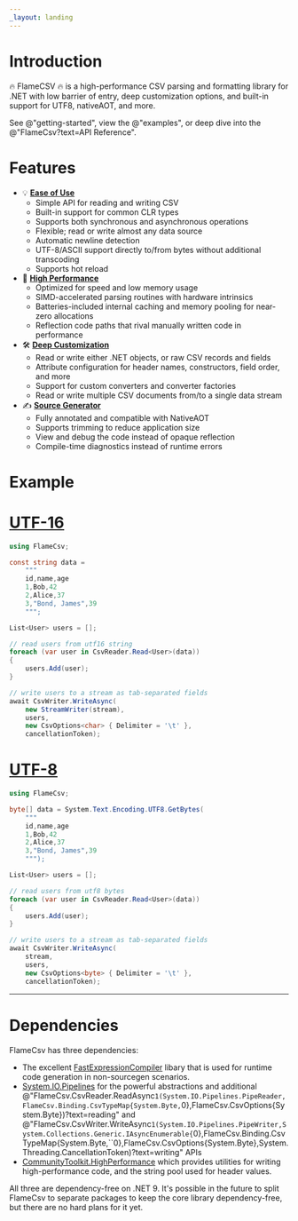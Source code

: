 ```yaml
---
_layout: landing
---
```


# Introduction

🔥 FlameCSV 🔥 is a high-performance CSV parsing and formatting library for .NET with low barrier of entry, deep customization options, and built-in support for UTF8, nativeAOT, and more.

See @"getting-started", view the @"examples", or deep dive into the @"FlameCsv?text=API Reference".

# Features

- 💡 **[Ease of Use](docs/examples.md)**
  - Simple API for reading and writing CSV
  - Built-in support for common CLR types
  - Supports both synchronous and asynchronous operations
  - Flexible; read or write almost any data source
  - Automatic newline detection
  - UTF-8/ASCII support directly to/from bytes without additional transcoding
  - Supports hot reload
- 🚀 **[High Performance](docs/architecture.md)**
  - Optimized for speed and low memory usage
  - SIMD-accelerated parsing routines with hardware intrinsics
  - Batteries-included internal caching and memory pooling for near-zero allocations
  - Reflection code paths that rival manually written code in performance
- 🛠️ **[Deep Customization](docs/configuration.md)**
  - Read or write either .NET objects, or raw CSV records and fields
  - Attribute configuration for header names, constructors, field order, and more
  - Support for custom converters and converter factories
  - Read or write multiple CSV documents from/to a single data stream
- ✍️ **[Source Generator](docs/source-generator.md)**
  - Fully annotated and compatible with NativeAOT
  - Supports trimming to reduce application size
  - View and debug the code instead of opaque reflection
  - Compile-time diagnostics instead of runtime errors

# Example

# [UTF-16](#tab/utf16)
```cs
using FlameCsv;

const string data =
    """
    id,name,age
    1,Bob,42
    2,Alice,37
    3,"Bond, James",39
    """;

List<User> users = [];

// read users from utf16 string
foreach (var user in CsvReader.Read<User>(data))
{
    users.Add(user);
}

// write users to a stream as tab-separated fields
await CsvWriter.WriteAsync(
    new StreamWriter(stream),
    users,
    new CsvOptions<char> { Delimiter = '\t' },
    cancellationToken);
```

# [UTF-8](#tab/utf8)
```cs
using FlameCsv;

byte[] data = System.Text.Encoding.UTF8.GetBytes(
    """
    id,name,age
    1,Bob,42
    2,Alice,37
    3,"Bond, James",39
    """);

List<User> users = [];

// read users from utf8 bytes
foreach (var user in CsvReader.Read<User>(data))
{
    users.Add(user);
}

// write users to a stream as tab-separated fields
await CsvWriter.WriteAsync(
    stream,
    users,
    new CsvOptions<byte> { Delimiter = '\t' },
    cancellationToken);
```
---

# Dependencies

FlameCsv has three dependencies:
 - The excellent [FastExpressionCompiler](https://github.com/dadhi/FastExpressionCompiler) libary that is used for runtime code generation in non-sourcegen scenarios.
 - [System.IO.Pipelines](https://www.nuget.org/packages/system.io.pipelines/) for the powerful abstractions and additional @"FlameCsv.CsvReader.ReadAsync``1(System.IO.Pipelines.PipeReader,FlameCsv.Binding.CsvTypeMap{System.Byte,``0},FlameCsv.CsvOptions{System.Byte})?text=reading" and @"FlameCsv.CsvWriter.WriteAsync``1(System.IO.Pipelines.PipeWriter,System.Collections.Generic.IAsyncEnumerable{``0},FlameCsv.Binding.CsvTypeMap{System.Byte,``0},FlameCsv.CsvOptions{System.Byte},System.Threading.CancellationToken)?text=writing" APIs
 - [CommunityToolkit.HighPerformance](https://github.com/CommunityToolkit/dotnet) which provides utilities for writing high-performance code, and the string pool used for header values.

All three are dependency-free on .NET 9.
It's possible in the future to split FlameCsv to separate packages to keep the core library dependency-free, but there are no hard plans for it yet.
